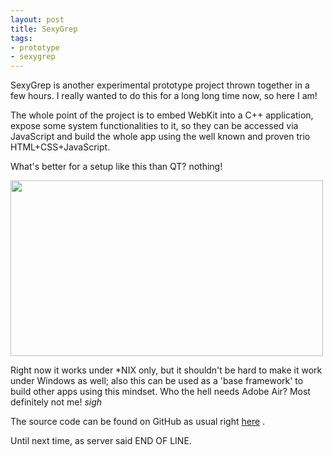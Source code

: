 ```yaml
--- 
layout: post
title: SexyGrep
tags: 
- prototype
- sexygrep
---
```

SexyGrep is another experimental prototype project thrown together in a few hours. I really wanted to do this for a long long time now, so here I am!

The whole point of the project is to embed WebKit into a C++ application, expose some system functionalities to it, so they can be accessed via JavaScript and build the whole app using the well known and proven trio HTML+CSS+JavaScript.

What's better for a setup like this than QT? nothing!

<a class="image" href="{{ site.url }}/images/2010/01/sexygrep.png"><img class="aligncenter size-medium wp-image-798" title="sexygrep" src="{{ site.url }}/images/2010/01/sexygrep-500x281.png" alt="" width="500" height="281" /></a>

Right now it works under *NIX only, but it shouldn't be hard to make it work under Windows as well; also this can be used as a 'base framework' to build other apps using this mindset. Who the hell needs Adobe Air? Most definitely not me! *sigh*

The source code can be found on GitHub as usual right <a title="Get the source code now!" href="http://github.com/icebreaker/sexygrep/" target="_blank">here</a> .

Until next time, as server said END OF LINE.

